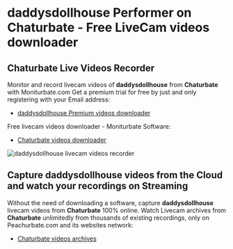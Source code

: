 # daddysdollhouse Performer on Chaturbate - Free LiveCam videos downloader

## Chaturbate Live Videos Recorder

Monitor and record livecam videos of **daddysdollhouse** from **Chaturbate** with Moniturbate.com
Get a premium trial for free by just and only registering with your Email address:
* [daddysdollhouse Premium videos downloader](https://moniturbate.com/request-demo-licence-key.html)

Free livecam videos downloader - Moniturbate Software:
* [Chaturbate videos downloader](https://moniturbate.com/moniturbate-download-software.html)

![daddysdollhouse livecam videos recorder](https://peachurnet.com/templates/moniturbate-software.png)


## Capture daddysdollhouse videos from the Cloud and watch your recordings on Streaming

Without the need of downloading a software, capture **daddysdollhouse** livecam videos from **Chaturbate** 100% online.
Watch Livecam archives from **Chaturbate** unlimitedly from thousands of existing recordings, only on Peachurbate.com and its websites network:
* [Chaturbate videos archives](https://peachurnet.com/)